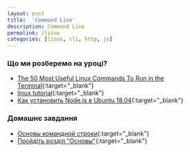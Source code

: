 ```yaml
---
layout: post
title:  'Command Line'
description: Command Line
permalink: /linux
categories: [linux, cli, http, js]
---
```


### Що ми розберемо на уроці?

* [The 50 Most Useful Linux Commands To Run in the Terminal](https://www.ubuntupit.com/the-50-best-linux-commands-to-run-in-the-terminal/){:target="_blank"}
* [linux tutorial](https://linuxsurvival.com/linux-tutorial-introduction/){:target="_blank"}
* [Как установить Node.js в Ubuntu 18.04](https://www.digitalocean.com/community/tutorials/node-js-ubuntu-18-04-ru){:target="_blank"}

### Домашнє завдання

* [Основы командной строки](https://ru.hexlet.io/courses/cli-basics){:target="_blank"}
* [Пройдіть розділ "Основы"](https://ru.code-basics.com/languages/javascript){:target="_blank"}
